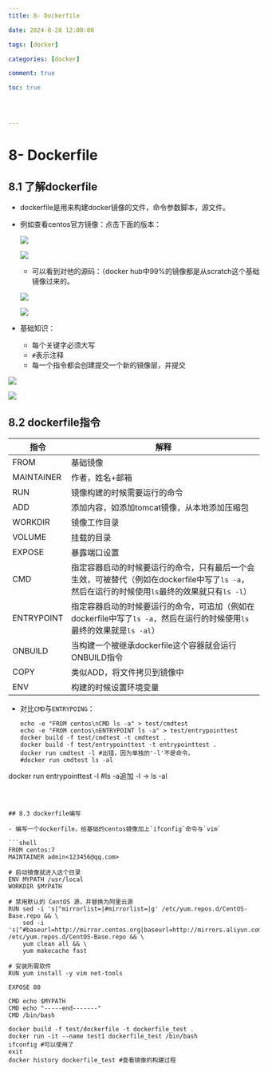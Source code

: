 ```yaml
---
title: 8- Dockerfile

date: 2024-8-28 12:00:00

tags: [docker]

categories: [docker]

comment: true

toc: true




---
```


#

<!--more-->

# 8- Dockerfile

## 8.1 了解dockerfile

- dockerfile是用来构建docker镜像的文件，命令参数脚本，源文件。

- 例如查看centos官方镜像：点击下面的版本：

  ![](../../../themes/yilia/source/img/docker/17.png)

  ![](img/docker/17.png)
  - 可以看到对他的源码：（docker hub中99%的镜像都是从scratch这个基础镜像过来的。

  ![](../../../themes/yilia/source/img/docker/18.png)

  ![](img/docker/18.png)

- 基础知识：
  - 每个关键字必须大写
  - `#`表示注释
  - 每一个指令都会创建提交一个新的镜像层，并提交

![](../../../themes/yilia/source/img/docker/19.png)

![](img/docker/19.png)



## 8.2 dockerfile指令

| 指令       | 解释                                                         |
| ---------- | ------------------------------------------------------------ |
| FROM       | 基础镜像                                                     |
| MAINTAINER | 作者，姓名+邮箱                                              |
| RUN        | 镜像构建的时候需要运行的命令                                 |
| ADD        | 添加内容，如添加tomcat镜像，从本地添加压缩包                 |
| WORKDIR    | 镜像工作目录                                                 |
| VOLUME     | 挂载的目录                                                   |
| EXPOSE     | 暴露端口设置                                                 |
| CMD        | 指定容器启动的时候要运行的命令，只有最后一个会生效，可被替代（例如在dockerfile中写了`ls -a`，然后在运行的时候使用`ls`最终的效果就只有`ls -l`） |
| ENTRYPOINT | 指定容器启动的时候要运行的命令，可追加（例如在dockerfile中写了`ls -a`，然后在运行的时候使用`ls`最终的效果就是`ls -al`） |
| ONBUILD    | 当构建一个被继承dockerfile这个容器就会运行ONBUILD指令        |
| COPY       | 类似ADD，将文件拷贝到镜像中                                  |
| ENV        | 构建的时候设置环境变量                                       |

- 对比`CMD`与`ENTRYPOING`：

  ```shell
  echo -e "FROM centos\nCMD ls -a" > test/cmdtest
  echo -e "FROM centos\nENTRYPOINT ls -a" > test/entrypointtest
  docker build -f test/cmdtest -t cmdtest .
  docker build -f test/entrypointtest -t entrypointtest .
  docker run cmdtest -l #出错，因为单独的'-l'不是命令，
  #docker run cmdtest ls -al
docker run entrypointtest -l #ls -a追加 -l  -> ls -al
  ```
  
  

## 8.3 dockerfile编写

- 编写一个dockerfile，给基础的centos镜像加上`ifconfig`命令与`vim`

  ```shell
  FROM centos:7
  MAINTAINER admin<123456@qq.com>
  
  # 启动镜像就进入这个目录
  ENV MYPATH /usr/local
  WORKDIR $MYPATH
  
  # 禁用默认的 CentOS 源，并替换为阿里云源
  RUN sed -i 's|^mirrorlist=|#mirrorlist=|g' /etc/yum.repos.d/CentOS-Base.repo && \
      sed -i 's|^#baseurl=http://mirror.centos.org|baseurl=http://mirrors.aliyun.com|g' /etc/yum.repos.d/CentOS-Base.repo && \
      yum clean all && \
      yum makecache fast
  
  # 安装所需软件
  RUN yum install -y vim net-tools
  
  EXPOSE 80
  
  CMD echo $MYPATH
  CMD echo "-----end-------"
  CMD /bin/bash
```
  
  ```
  docker build -f test/dockerfile -t dockerfile_test .
  docker run -it --name test1 dockerfile_test /bin/bash
  ifconfig #可以使用了
  exit
  docker history dockerfile_test #查看镜像的构建过程
```
  
  

